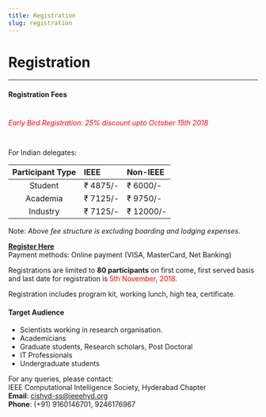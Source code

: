 ```yaml
---
title: Registration
slug: registration
---
```

# Registration
---
#### Registration Fees
<h5 style="font-weight: 400; color: red; padding: 20px 0px;">Early Bird Registration: 25% discount upto October 15th 2018</h5>
For Indian delegates:  
  
| Participant Type | IEEE     | Non-IEEE  |
| :--------------: | :------- | :-------- |
| Student          | ₹ 4875/- | ₹ 6000/-  |
| Academia         | ₹ 7125/- | ₹ 9750/-  |
| Industry         | ₹ 7125/- | ₹ 12000/- |
  
Note: *Above fee structure is excluding boarding and lodging expenses.*  
  
[**Register Here**](https://www.payumoney.com/events/#/buyTickets/cis-ss2018)  
Payment methods: Online payment (VISA, MasterCard, Net Banking)  
  
Registrations are limited to **80 participants** on first come, first served basis and last date for registration is <span style="color: red; ">5th November, 2018.</span>  
  
Registration includes program kit, working lunch, high tea, certificate.  
  
#### Target Audience  
* Scientists working in research organisation.
* Academicians
* Graduate students, Research scholars, Post Doctoral
* IT Professionals
* Undergraduate students
  
For any queries, please contact:  
IEEE Computational Intelligence Society, Hyderabad Chapter  
**Email**: cishyd-ss@ieeehyd.org  
**Phone**: (+91) 9160146701, 9246176967